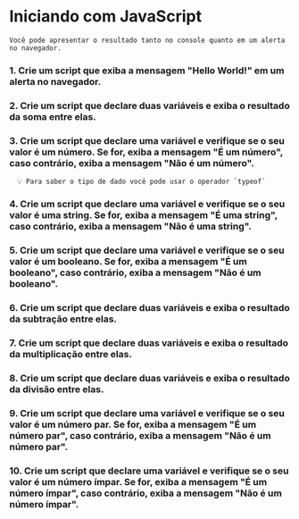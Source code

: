 # Iniciando com JavaScript
```
Você pode apresentar o resultado tanto no console quanto em um alerta no navegador.
```
### 1. Crie um script que exiba a mensagem "Hello World!" em um alerta no navegador.

### 2. Crie um script que declare duas variáveis e exiba o resultado da soma entre elas.

### 3. Crie um script que declare uma variável e verifique se o seu valor é um número. Se for, exiba a mensagem "É um número", caso contrário, exiba a mensagem "Não é um número".
  ```  
    💡 Para saber o tipo de dado você pode usar o operador `typeof`
  ``` 
### 4. Crie um script que declare uma variável e verifique se o seu valor é uma string. Se for, exiba a mensagem "É uma string", caso contrário, exiba a mensagem "Não é uma string".

### 5. Crie um script que declare uma variável e verifique se o seu valor é um booleano. Se for, exiba a mensagem "É um booleano", caso contrário, exiba a mensagem "Não é um booleano".

### 6. Crie um script que declare duas variáveis e exiba o resultado da subtração entre elas.

### 7. Crie um script que declare duas variáveis e exiba o resultado da multiplicação entre elas.

### 8. Crie um script que declare duas variáveis e exiba o resultado da divisão entre elas.

### 9. Crie um script que declare uma variável e verifique se o seu valor é um número par. Se for, exiba a mensagem "É um número par", caso contrário, exiba a mensagem "Não é um número par".

### 10. Crie um script que declare uma variável e verifique se o seu valor é um número ímpar. Se for, exiba a mensagem "É um número ímpar", caso contrário, exiba a mensagem "Não é um número ímpar".